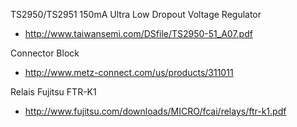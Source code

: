 TS2950/TS2951 150mA Ultra Low Dropout Voltage Regulator

- http://www.taiwansemi.com/DSfile/TS2950-51_A07.pdf


Connector Block

- http://www.metz-connect.com/us/products/311011


Relais Fujitsu FTR-K1

- http://www.fujitsu.com/downloads/MICRO/fcai/relays/ftr-k1.pdf
